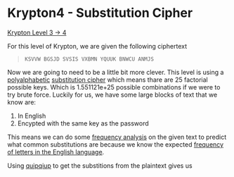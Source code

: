 # Krypton4 - Substitution Cipher  
  
[Krypton Level 3 &rarr; 4](https://overthewire.org/wargames/krypton/krypton3.html)  
  
For this level of Krypton, we are given the following ciphertext  
> `KSVVW BGSJD SVSIS VXBMN YQUUK BNWCU ANMJS`  
  
Now we are going to need to be a little bit more clever. This level is using a [polyalphabetic](https://en.wikipedia.org/wiki/Polyalphabetic_cipher) [substitution cipher](https://en.wikipedia.org/wiki/Substitution_cipher) which means thare are 25 factorial possible keys. Which is 1.551121e+25 possible combinations if we were to try brute force. Luckily for us, we have some large blocks of text that we know are:  
1. In English  
2. Encypted with the same key as the password  
  
This means we can do some [frequency analysis](https://en.wikipedia.org/wiki/Frequency_analysis) on the given text to predict what common substitutions are because we know the expected [frequency of letters in the English language](http://letterfrequency.org/).  
  
Using [quipqiup](https://quipqiup.com/) to get the substitions from the plaintext gives us  
  
  
